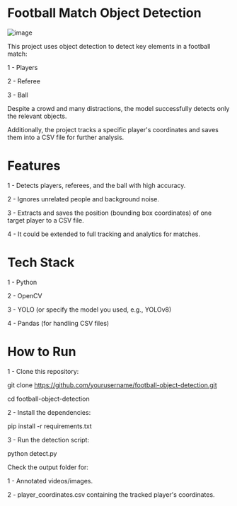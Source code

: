 # Football Match Object Detection
![image](https://github.com/user-attachments/assets/b57a5b3b-f17f-4c7b-b390-1e389e0f5d6a)

This project uses object detection to detect key elements in a football match:

1 - Players

2 - Referee

3 - Ball

Despite a crowd and many distractions, the model successfully detects only the relevant objects.

Additionally, the project tracks a specific player's coordinates and saves them into a CSV file for further analysis.

# Features
 1 - Detects players, referees, and the ball with high accuracy.

2 - Ignores unrelated people and background noise.

3 - Extracts and saves the position (bounding box coordinates) of one target player to a CSV file.

4 - It could be extended to full tracking and analytics for matches.

# Tech Stack
1 - Python

2 - OpenCV

3 - YOLO (or specify the model you used, e.g., YOLOv8)

4 - Pandas (for handling CSV files)

# How to Run
1 - Clone this repository:

git clone https://github.com/yourusername/football-object-detection.git

cd football-object-detection

2 - Install the dependencies:


pip install -r requirements.txt

3 - Run the detection script:

python detect.py

Check the output folder for:

1 - Annotated videos/images.

2 - player_coordinates.csv containing the tracked player's coordinates.
